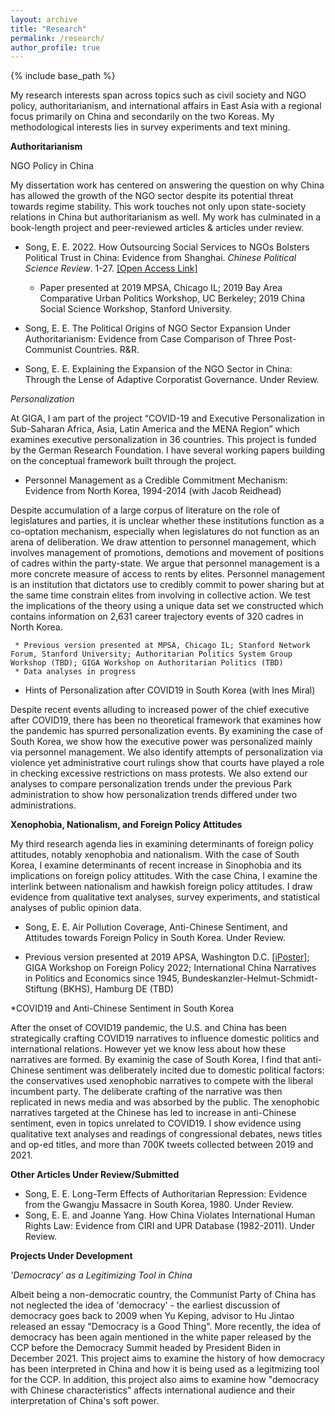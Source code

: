 ```yaml
---
layout: archive
title: "Research"
permalink: /research/
author_profile: true
---
```


{% include base_path %}

My research interests span across topics such as civil society and NGO policy, authoritarianism, and international affairs in East Asia with a regional focus primarily on China and secondarily on the two Koreas. My methodological interests lies in survey experiments and text mining.


**Authoritarianism**

NGO Policy in China

My dissertation work has centered on answering the question on why China has allowed the growth of the NGO sector despite its potential threat towards regime stability. This work touches not only upon state-society relations in China but authoritarianism as well. My work has culminated in a book-length project and peer-reviewed articles \& articles under review.

* Song, E. E. 2022. How Outsourcing Social Services to NGOs Bolsters Political Trust in China: Evidence from Shanghai. *Chinese Political Science Review*. 1-27. [[Open Access Link]](https://link.springer.com/article/10.1007/s41111-021-00207-z)    
    * Paper presented at 2019 MPSA, Chicago IL; 2019 Bay Area Comparative Urban Politics Workshop, UC Berkeley; 2019 China Social Science Workshop, Stanford University.

* Song, E. E. The Political Origins of NGO Sector Expansion Under Authoritarianism: Evidence from Case Comparison of Three Post-Communist Countries. R&R.

* Song, E. E. Explaining the Expansion of the NGO Sector in China: Through the Lense of Adaptive Corporatist Governance. Under Review.

*Personalization*

At GIGA, I am part of the project “COVID-19 and Executive Personalization in Sub-Saharan Africa, Asia, Latin America and the MENA Region” which examines executive personalization in 36 countries. This project is funded by the German Research Foundation. I have several working papers building on the conceptual framework built through the project.

* Personnel Management as a Credible Commitment Mechanism: Evidence from North Korea, 1994-2014 (with Jacob Reidhead)

Despite accumulation of a large corpus of literature on the role of legislatures and parties, it is unclear whether these institutions function as a co-optation mechanism, especially when legislatures do not function as an arena of deliberation. We draw attention to personnel management, which involves management of promotions, demotions and movement of positions of cadres within the party-state. We argue that personnel management is a more concrete measure of access to rents by elites. Personnel management is an institution that dictators use to credibly commit to power sharing but at the same time constrain elites from involving in collective action. We test the implications of the theory using a unique data set we constructed which contains information on 2,631 career trajectory events of 320 cadres in North Korea.

     * Previous version presented at MPSA, Chicago IL; Stanford Network Forum, Stanford University; Authoritarian Politics System Group Workshop (TBD); GIGA Workshop on Authoritarian Politics (TBD)
     * Data analyses in progress

* Hints of Personalization after COVID19 in South Korea (with Ines Miral)

Despite recent events alluding to increased power of the chief executive after COVID19, there has been no theoretical framework that examines how the pandemic has spurred personalization events. By examining the case of South Korea, we show how the executive power was personalized mainly via personnel management. We also identify attempts of personalization via violence yet administrative court rulings show that courts have played a role in checking excessive restrictions on mass protests. We also extend our analyses to compare personalization trends under the previous Park administration to show how personalization trends differed under two administrations.

**Xenophobia, Nationalism, and Foreign Policy Attitudes**

My third research agenda lies in examining determinants of foreign policy attitudes, notably xenophobia and nationalism. With the case of South Korea, I examine determinants of recent increase in Sinophobia and its implications on foreign policy attitudes. With the case China, I examine the interlink between nationalism and hawkish foreign policy attitudes. I draw evidence from qualitative text analyses, survey experiments, and statistical analyses of public opinion data.

* Song, E. E. Air Pollution Coverage, Anti-Chinese Sentiment, and Attitudes towards Foreign Policy in South Korea. Under Review.    
- Previous version presented at 2019 APSA, Washington D.C. [[iPoster]](https://apsa2019-apsa.ipostersessions.com/default.aspx?s=DF-1D-34-3D-64-33-21-12-B0-42-57-A1-87-AC-68-E1); GIGA Workshop on Foreign Policy 2022; International China Narratives in Politics and Economics since 1945, Bundeskanzler-Helmut-Schmidt-Stiftung (BKHS), Hamburg DE (TBD)

*COVID19 and Anti-Chinese Sentiment in South Korea  

After the onset of COVID19 pandemic, the U.S. and China has been strategically crafting COVID19 narratives to influence domestic politics and international relations. However yet we know less about how these narratives are formed. By examinig the case of South Korea, I find that anti-Chinese sentiment was deliberately incited due to domestic political factors: the conservatives used xenophobic narratives to compete with the liberal incumbent party. The deliberate crafting of the narrative was then replicated in news media and was absorbed by the public. The xenophobic narratives targeted at the Chinese has led to increase in anti-Chinese sentiment, even in topics unrelated to COVID19. I show evidence using qualitative text analyses and readings of congressional debates, news titles and op-ed titles, and more than 700K tweets collected between 2019 and 2021.

**Other Articles Under Review/Submitted**

* Song, E. E. Long-Term Effects of Authoritarian Repression: Evidence from the Gwangju Massacre in South Korea, 1980. Under Review.
* Song, E. E. and Joanne Yang. How China Violates International Human Rights Law: Evidence from CIRI and UPR Database (1982-2011). Under Review.


**Projects Under Development**

*'Democracy' as a Legitimizing Tool in China*

Albeit being a non-democratic country, the Communist Party of China has not neglected the idea of 'democracy' - the earliest discussion of democracy goes back to 2009 when Yu Keping, advisor to Hu Jintao released an essay "Democracy is a Good Thing". More recently, the idea of democracy has been again mentioned in the white paper released by the CCP before the Democracy Summit headed by President Biden in December 2021. This project aims to examine the history of how democracy has been interpreted in China and how it is being used as a legitmizing tool for the CCP. In addition, this project also aims to examine how "democracy with Chinese characteristics" affects international audience and their interpretation of China's soft power.
